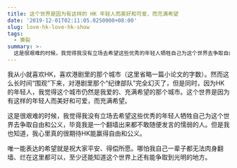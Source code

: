 ```yaml
---
title: 这个世界是因为有这样的 HK 年轻人而美好和可爱，而充满希望
date: '2019-12-01T02:11:05.0250000+08:00'
slug: love-hk-love-hk-show
tags:
  - 撕裂
summary: >-
  这是很艰难的时候，我觉得我没有立场去希望这些优秀的年轻人牺牲自己为这个世界去争取自由和公义，毕竟我是一个翻墙出来都不敢随便发言的懦弱的人
---
```

我从小就喜欢HK，喜欢港剧里的那个城市（这里省略一篇小论文的字数）。然而这么长时间“围观”下来，对港剧里那个“纪律部队”完全幻灭了，但是同时，因为HK的年轻人，我觉得这个城市仍然是我爱的、充满希望的那个城市。这个世界是因为有这样的年轻人而美好和可爱，而充满希望。

这是很艰难的时候，我觉得我没有立场去希望这些优秀的年轻人牺牲自己为这个世界去争取自由和公义，毕竟我是一个翻墙出来都不敢随便发言的懦弱的人。但是我也知道，我心里真的很期待HK能赢得自由和公义。

唯一能表达的希望就是祝大家平安、得偿所愿。哪怕我自己一辈子都无法肉身翻墙、烂在这里都可以，至少还能知道这个世界上还有能争取到光明的地方。